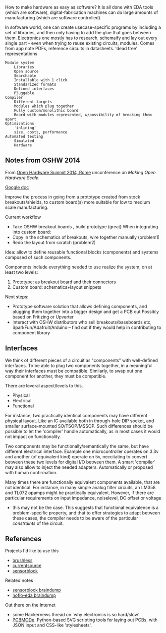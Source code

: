 
How to make hardware as easy as software?
It is all done with EDA tools (which are software),
digital-fabrication machines can do large amounts of manufacturing (which are software controlled).

In software world, one can create usecase-specific programs
by including a set of libraries, and then only having to
add the glue that goes between them.
Electronics one mostly has to research, schemaify and lay out every
single part - even when trying to reuse existing circuits, modules.
Comes from app note PDFs, reference circuits in datasheets.
'dead tree' representations

```
Module system
    Libraries
    Open source
    Searchable
    Installable with 1 click
    Standarized formats
    Defined interfaces
    Pluggable
Compiler
    Different targets
    Modules which plug together
    Fully custom/monolithic board
    Board with modules represented, w/possibility of breaking them apart
Optimizations
    'inlining'
    size, costs, performance
Automated testing
    Simulated
    Hardware
```

## Notes from OSHW 2014

From [Open Hardware Summit 2014, Rome](http://2014.oshwa.org/) unconference on *Making Open Hardware Scale*.

[Google doc](https://docs.google.com/document/d/17laLM8CJIrpnUkXHXsCj8pGjNrwcg1uGi6cjrWV8Ps8/edit?usp=sharing)

Improve the process in going from a prototype created from stock breakouts/shields,
to custom board(s) more suitable for low to medium scale manufacturing.

Current workflow
* Take OSHW breakout boards , build prototype (great)
When integrating into custom board:
* Copy in the schematics of breakouts, wire together manually (problem1)
* Redo the layout from scratch (problem2)

Idea: allow to define reusable functional blocks (components) and systems composed of such components.

Components include everything needed to use realize the system, on at least two levels:
1) Prototype: as breakout board and their connectors
2) Custom board: schematics+layout snippets

Next steps:
* Prototype software solution that allows defining components,
and plugging them together into a bigger design and get a PCB out
Possibly based on Fritizing or Upverter
* Interact with OSHW distributors who sell breakouts/baseboards etc,
SparkFun/Adafruit/Arduino
– find out if they would help in contributing to component library

## Interfaces

We think of different pieces of a circuit as "components" with well-defined interfaces.
To be able to plug two components together, in a meaningful way their interfaces must be compatible.
Similarly, to swap out one component for another, they must be compatible.

There are leveral aspect/levels to this.

* Physical
* Electrical
* Functional

For instance, two practically identical components may have different physical layout.
Like an IC available both in through-hole DIP socket, and smaller surface-mounted SO/TSOP/MSSOP.
Such differences should be possible to let the 'compiler' handle automatically,
as in most cases it would not impact on functionality.

Two components may be functionally/semantically the same, but have different electrical interface.
Example one microcontroller operates on 3.3v and another (of equivalent kind) operate on 5v,
neccitating to convert between these two levels for digital I/O between them.
A smart 'compiler' may also allow to inject the needed adapters.
Automatically or proposed with human confirmation.

Many times there are functionally equivalent components available, that are not identical.
For instance, in many simple analog filter circuits, an LM358 and TL072 opamps might be practically equivalent.
However, if there are particular requirements on input impedance, noiselevel, DC offset or voltage
- this may not be the case.
This suggests that functional equivalence is a problem-specific property, and that to
offer strategies to adapt between these cases, the compiler needs to be aware of
the particular *constraints* of the circuit.


## References

Projects I'd like to use this

* [brushless](https://github.com/jonnor/projects/tree/master/brushless)
* [currentsource](https://github.com/jonnor/projects/tree/master/currentsource)
* [sensorblock](https://github.com/jonnor/sensorblock)

Related notes

* [sensorblock braindump](https://github.com/jonnor/sensorblock/blob/master/doc/braindump.md)
* [noflo-eda braindump](https://bitbucket.org/jonnor/noflo-eda/src/master/doc/braindump.md?at=master)

Out there on the Internet

* some Hackernews thread on 'why electronics is so hard/slow'
* [PCBMODe](https://github.com/boldport/pcbmode).
Python-based SVG scripting tools for laying out PCBs, with JSON input and CSS-like 'stylesheets'.
